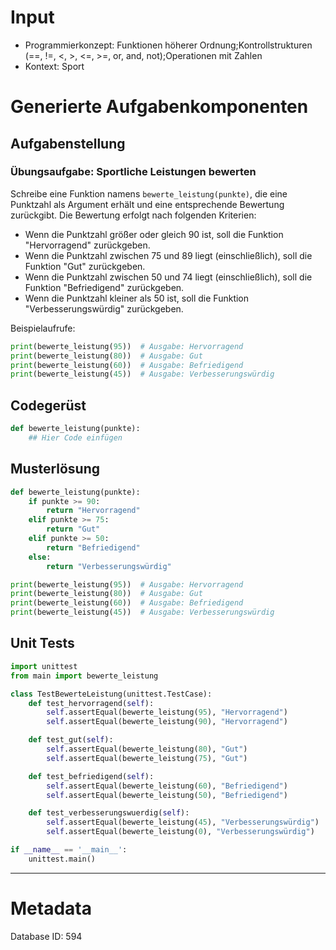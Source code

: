 # Input
- Programmierkonzept: Funktionen höherer Ordnung;Kontrollstrukturen (==, !=, <, >, <=, >=, or, and, not);Operationen mit Zahlen
- Kontext: Sport

# Generierte Aufgabenkomponenten
## Aufgabenstellung
### Übungsaufgabe: Sportliche Leistungen bewerten

Schreibe eine Funktion namens `bewerte_leistung(punkte)`, die eine Punktzahl als Argument erhält und eine entsprechende Bewertung zurückgibt. Die Bewertung erfolgt nach folgenden Kriterien:

- Wenn die Punktzahl größer oder gleich 90 ist, soll die Funktion "Hervorragend" zurückgeben.
- Wenn die Punktzahl zwischen 75 und 89 liegt (einschließlich), soll die Funktion "Gut" zurückgeben.
- Wenn die Punktzahl zwischen 50 und 74 liegt (einschließlich), soll die Funktion "Befriedigend" zurückgeben.
- Wenn die Punktzahl kleiner als 50 ist, soll die Funktion "Verbesserungswürdig" zurückgeben.

Beispielaufrufe:

```python
print(bewerte_leistung(95))  # Ausgabe: Hervorragend
print(bewerte_leistung(80))  # Ausgabe: Gut
print(bewerte_leistung(60))  # Ausgabe: Befriedigend
print(bewerte_leistung(45))  # Ausgabe: Verbesserungswürdig
```

## Codegerüst
```python
def bewerte_leistung(punkte):
    ## Hier Code einfügen
```

## Musterlösung
```python
def bewerte_leistung(punkte):
    if punkte >= 90:
        return "Hervorragend"
    elif punkte >= 75:
        return "Gut"
    elif punkte >= 50:
        return "Befriedigend"
    else:
        return "Verbesserungswürdig"

print(bewerte_leistung(95))  # Ausgabe: Hervorragend
print(bewerte_leistung(80))  # Ausgabe: Gut
print(bewerte_leistung(60))  # Ausgabe: Befriedigend
print(bewerte_leistung(45))  # Ausgabe: Verbesserungswürdig
```

## Unit Tests
```python
import unittest
from main import bewerte_leistung

class TestBewerteLeistung(unittest.TestCase):
    def test_hervorragend(self):
        self.assertEqual(bewerte_leistung(95), "Hervorragend")
        self.assertEqual(bewerte_leistung(90), "Hervorragend")

    def test_gut(self):
        self.assertEqual(bewerte_leistung(80), "Gut")
        self.assertEqual(bewerte_leistung(75), "Gut")

    def test_befriedigend(self):
        self.assertEqual(bewerte_leistung(60), "Befriedigend")
        self.assertEqual(bewerte_leistung(50), "Befriedigend")

    def test_verbesserungswuerdig(self):
        self.assertEqual(bewerte_leistung(45), "Verbesserungswürdig")
        self.assertEqual(bewerte_leistung(0), "Verbesserungswürdig")

if __name__ == '__main__':
    unittest.main()
```
___
# Metadata
Database ID: 594
